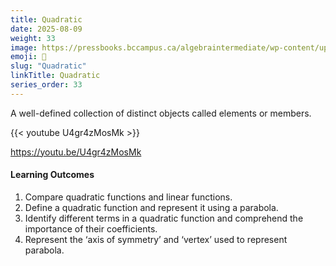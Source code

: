 ```yaml
---
title: Quadratic 
date: 2025-08-09
weight: 33
image: https://pressbooks.bccampus.ca/algebraintermediate/wp-content/uploads/sites/599/2018/12/CNX_IntAlg_Figure_09_06_001_img_new.jpg
emoji: 🧮
slug: "Quadratic"
linkTitle: Quadratic 
series_order: 33
---
```


A well-defined collection of distinct objects called elements or members.

{{< youtube U4gr4zMosMk >}}

https://youtu.be/U4gr4zMosMk

#### Learning Outcomes

1. Compare quadratic functions and linear functions.
2. Define a quadratic function and represent it using a parabola.
3. Identify different terms in a quadratic function and comprehend the importance of their coefficients.
4. Represent the ‘axis of symmetry’ and ‘vertex’ used to represent parabola.